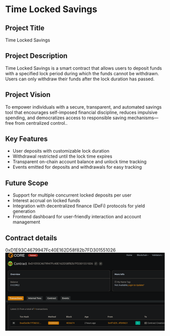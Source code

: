 # Time Locked Savings

## Project Title
Time Locked Savings

## Project Description
Time Locked Savings is a smart contract that allows users to deposit funds with a specified lock period during which the funds cannot be withdrawn. Users can only withdraw their funds after the lock duration has passed.

## Project Vision
To empower individuals with a secure, transparent, and automated savings tool that encourages self-imposed financial discipline, reduces impulsive spending, and democratizes access to responsible saving mechanisms—free from centralized control..

## Key Features
- User deposits with customizable lock duration
- Withdrawal restricted until the lock time expires
- Transparent on-chain account balance and unlock time tracking
- Events emitted for deposits and withdrawals for easy tracking

## Future Scope
- Support for multiple concurrent locked deposits per user
- Interest accrual on locked funds
- Integration with decentralized finance (DeFi) protocols for yield generation
- Frontend dashboard for user-friendly interaction and account management


## Contract details
0xD1E93C4679947Fc40E162D58f82b7FD301551026![alt text](image.png)
